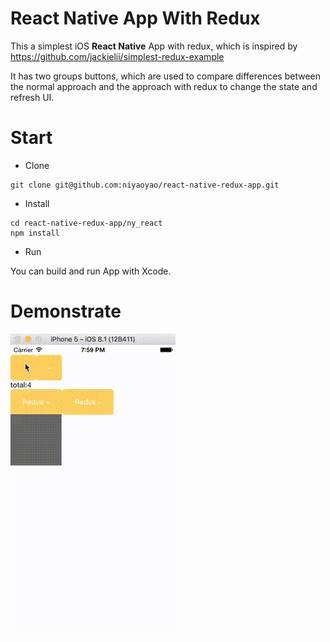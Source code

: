 # React Native App With Redux

This a simplest iOS **React Native** App with redux, which is inspired by https://github.com/jackielii/simplest-redux-example 

It has two groups buttons, which are used to compare differences between the normal approach and the approach with redux to change the state and refresh UI. 

# Start

- Clone

```
git clone git@github.com:niyaoyao/react-native-redux-app.git
```

- Install

```
cd react-native-redux-app/ny_react
npm install
```

- Run

You can build and run App with Xcode.

# Demonstrate
![](demonstrate.gif)
